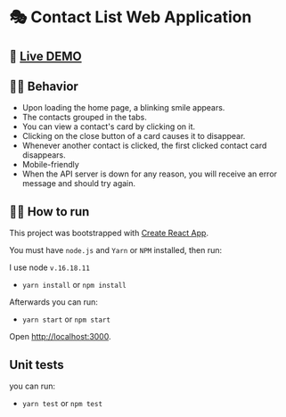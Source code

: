 <!-- @format -->

# :performing_arts: Contact List Web Application

## :rocket: [Live DEMO](https://silver-pie-abe8f1.netlify.app)

## 🕵️‍♀️ Behavior

- Upon loading the home page, a blinking smile appears.
- The contacts grouped in the tabs.
- You can view a contact's card by clicking on it.
- Clicking on the close button of a card causes it to disappear.
- Whenever another contact is clicked, the first clicked contact card disappears.
- Mobile-friendly
- When the API server is down for any reason, you will receive an error message and should try again.

## :man_technologist: How to run

This project was bootstrapped with [Create React App](https://silver-pie-abe8f1.netlify.app/).

You must have `node.js` and `Yarn` or `NPM` installed, then run:

I use node `v.16.18.11`

- `yarn install` or `npm install`

Afterwards you can run:

- `yarn start` or `npm start`

Open [http://localhost:3000](http://localhost:3000).

## Unit tests

you can run:

- `yarn test` or `npm test`
